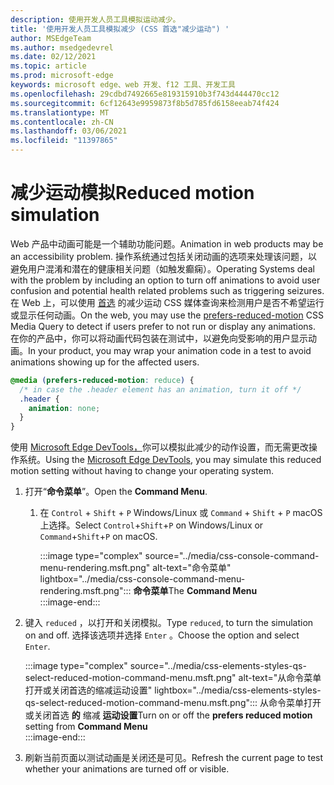 ```yaml
---
description: 使用开发人员工具模拟运动减少。
title: '使用开发人员工具模拟减少 (CSS 首选"减少运动") '
author: MSEdgeTeam
ms.author: msedgedevrel
ms.date: 02/12/2021
ms.topic: article
ms.prod: microsoft-edge
keywords: microsoft edge、web 开发、f12 工具、开发工具
ms.openlocfilehash: 29cdbd7492665e819315910b3f743d444470cc12
ms.sourcegitcommit: 6cf12643e9959873f8b5d785fd6158eeab74f424
ms.translationtype: MT
ms.contentlocale: zh-CN
ms.lasthandoff: 03/06/2021
ms.locfileid: "11397865"
---
```

# <a name="reduced-motion-simulation"></a><span data-ttu-id="c1270-104">减少运动模拟</span><span class="sxs-lookup"><span data-stu-id="c1270-104">Reduced motion simulation</span></span>  

<span data-ttu-id="c1270-105">Web 产品中动画可能是一个辅助功能问题。</span><span class="sxs-lookup"><span data-stu-id="c1270-105">Animation in web products may be an accessibility problem.</span></span>  <span data-ttu-id="c1270-106">操作系统通过包括关闭动画的选项来处理该问题，以避免用户混淆和潜在的健康相关问题（如触发癫痫）。</span><span class="sxs-lookup"><span data-stu-id="c1270-106">Operating Systems deal with the problem by including an option to turn off animations to avoid user confusion and potential health related problems such as triggering seizures.</span></span>  <span data-ttu-id="c1270-107">在 Web 上，可以使用 [首选][MDNPrefersReducedMotion] 的减少运动 CSS 媒体查询来检测用户是否不希望运行或显示任何动画。</span><span class="sxs-lookup"><span data-stu-id="c1270-107">On the web, you may use the [prefers-reduced-motion][MDNPrefersReducedMotion] CSS Media Query to detect if users prefer to not run or display any animations.</span></span>  <span data-ttu-id="c1270-108">在你的产品中，你可以将动画代码包装在测试中，以避免向受影响的用户显示动画。</span><span class="sxs-lookup"><span data-stu-id="c1270-108">In your product, you may wrap your animation code in a test to avoid animations showing up for the affected users.</span></span>  

```css
@media (prefers-reduced-motion: reduce) {
  /* in case the .header element has an animation, turn it off */
  .header {
    animation: none;
  }
}
```  

<span data-ttu-id="c1270-109">使用 [Microsoft Edge DevTools，][DevtoolsIndex]你可以模拟此减少的动作设置，而无需更改操作系统。</span><span class="sxs-lookup"><span data-stu-id="c1270-109">Using the [Microsoft Edge DevTools][DevtoolsIndex], you may simulate this reduced motion setting without having to change your operating system.</span></span>  

1.  <span data-ttu-id="c1270-110">打开“**命令菜单**”。</span><span class="sxs-lookup"><span data-stu-id="c1270-110">Open the **Command Menu**.</span></span>  
    1.  <span data-ttu-id="c1270-111">在 `Control` + `Shift` + `P` Windows/Linux 或 `Command` + `Shift` + `P` macOS 上选择。</span><span class="sxs-lookup"><span data-stu-id="c1270-111">Select `Control`+`Shift`+`P` on Windows/Linux or `Command`+`Shift`+`P` on macOS.</span></span>  
        
        :::image type="complex" source="../media/css-console-command-menu-rendering.msft.png" alt-text="命令菜单" lightbox="../media/css-console-command-menu-rendering.msft.png":::
           <span data-ttu-id="c1270-113">**命令菜单**</span><span class="sxs-lookup"><span data-stu-id="c1270-113">The **Command Menu**</span></span>  
        :::image-end:::  
        
1.  <span data-ttu-id="c1270-114">键入 `reduced` ，以打开和关闭模拟。</span><span class="sxs-lookup"><span data-stu-id="c1270-114">Type `reduced`, to turn the simulation on and off.</span></span>  <span data-ttu-id="c1270-115">选择该选项并选择 `Enter` 。</span><span class="sxs-lookup"><span data-stu-id="c1270-115">Choose the option and select `Enter`.</span></span>  
    
    :::image type="complex" source="../media/css-elements-styles-qs-select-reduced-motion-command-menu.msft.png" alt-text="从命令菜单打开或关闭首选的缩减运动设置" lightbox="../media/css-elements-styles-qs-select-reduced-motion-command-menu.msft.png":::
       <span data-ttu-id="c1270-117">从命令菜单打开或关闭首选 **的** 缩减 **运动设置**</span><span class="sxs-lookup"><span data-stu-id="c1270-117">Turn on or off the **prefers reduced motion** setting from **Command Menu**</span></span>  
    :::image-end:::  
    
1.  <span data-ttu-id="c1270-118">刷新当前页面以测试动画是关闭还是可见。</span><span class="sxs-lookup"><span data-stu-id="c1270-118">Refresh the current page to test whether your animations are turned off or visible.</span></span>  
    
<!-- links -->  

[DevtoolsIndex]: ../index.md "Microsoft Edge (Chromium) 开发人员工具 | Microsoft 文档"  

[MDNPrefersReducedMotion]: https://developer.mozilla.org/docs/Web/CSS/@media/prefers-reduced-motion "prefers-reduced-motion |MDN"  
